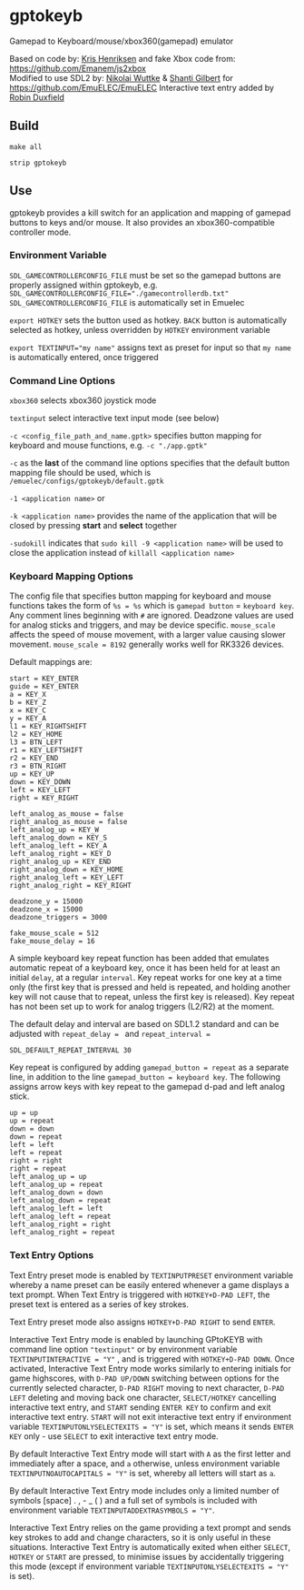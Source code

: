 # gptokeyb

Gamepad to Keyboard/mouse/xbox360(gamepad) emulator

Based on code by: [Kris Henriksen](https://github.com/krishenriksen/AnberPorts/tree/master/AnberPorts-Joystick) and fake Xbox code from: https://github.com/Emanem/js2xbox   
Modified to use SDL2 by: [Nikolai Wuttke](https://github.com/lethal-guitar) & [Shanti Gilbert](https://github.com/shantigilbert) for https://github.com/EmuELEC/EmuELEC
Interactive text entry added by [Robin Duxfield](https://github.com/romadu)

## Build
`make all`

`strip gptokeyb`

## Use
gptokeyb provides a kill switch for an application and mapping of gamepad buttons to keys and/or mouse. It also provides an xbox360-compatible controller mode.

### Environment Variable
`SDL_GAMECONTROLLERCONFIG_FILE` must be set so the gamepad buttons are properly assigned within gptokeyb, e.g. `SDL_GAMECONTROLLERCONFIG_FILE="./gamecontrollerdb.txt"`
`SDL_GAMECONTROLLERCONFIG_FILE` is automatically set in Emuelec

`export HOTKEY` sets the button used as hotkey. `BACK` button is automatically selected as hotkey, unless overridden by `HOTKEY` environment variable

`export TEXTINPUT="my name"` assigns text as preset for input so that `my name` is automatically entered, once triggered

### Command Line Options
`xbox360` selects xbox360 joystick mode

`textinput` select interactive text input mode (see below)

`-c <config_file_path_and_name.gptk>` specifies button mapping for keyboard and mouse functions, e.g. `-c "./app.gptk"`

`-c` as the **last** of the command line options specifies that the default button mapping file should be used, which is `/emuelec/configs/gptokeyb/default.gptk`

`-1 <application name>` or

`-k <application name>` provides the name of the application that will be closed by pressing **start** and **select** together

`-sudokill` indicates that `sudo kill -9 <application name>` will be used to close the application instead of `killall <application name>`

### Keyboard Mapping Options
The config file that specifies button mapping for keyboard and mouse functions takes the form of `%s = %s` which is `gamepad button` = `keyboard key`. Any comment lines beginning with `#` are ignored. Deadzone values are used for analog sticks and triggers, and may be device specific. `mouse_scale` affects the speed of mouse movement, with a larger value causing slower movement. `mouse_scale = 8192` generally works well for RK3326 devices.

Default mappings are:
```back = KEY_ESC
start = KEY_ENTER
guide = KEY_ENTER
a = KEY_X
b = KEY_Z
x = KEY_C
y = KEY_A
l1 = KEY_RIGHTSHIFT
l2 = KEY_HOME
l3 = BTN_LEFT
r1 = KEY_LEFTSHIFT
r2 = KEY_END
r3 = BTN_RIGHT
up = KEY_UP
down = KEY_DOWN
left = KEY_LEFT
right = KEY_RIGHT

left_analog_as_mouse = false
right_analog_as_mouse = false
left_analog_up = KEY_W
left_analog_down = KEY_S
left_analog_left = KEY_A
left_analog_right = KEY_D
right_analog_up = KEY_END
right_analog_down = KEY_HOME
right_analog_left = KEY_LEFT
right_analog_right = KEY_RIGHT

deadzone_y = 15000
deadzone_x = 15000
deadzone_triggers = 3000

fake_mouse_scale = 512
fake_mouse_delay = 16
```
A simple keyboard key repeat function has been added that emulates automatic repeat of a keyboard key, once it has been held for at least an initial `delay`, at a regular `interval`. Key repeat works for one key at a time only (the first key that is pressed and held is repeated, and holding another key will not cause that to repeat, unless the first key is released). Key repeat has not been set up to work for analog triggers (L2/R2) at the moment.

The default delay and interval are based on SDL1.2 standard and can be adjusted with `repeat_delay = ` and `repeat_interval = `
```SDL_DEFAULT_REPEAT_DELAY 500
SDL_DEFAULT_REPEAT_INTERVAL 30
```

Key repeat is configured by adding `gamepad_button = repeat` as a separate line, in addition to the line `gamepad_button = keyboard key`. The following assigns arrow keys with key repeat to the gamepad d-pad and left analog stick.
```
up = up
up = repeat
down = down
down = repeat
left = left
left = repeat
right = right
right = repeat
left_analog_up = up
left_analog_up = repeat
left_analog_down = down
left_analog_down = repeat
left_analog_left = left
left_analog_left = repeat
left_analog_right = right
left_analog_right = repeat
```

### Text Entry Options
Text Entry preset mode is enabled by `TEXTINPUTPRESET` environment variable whereby a name preset can be easily entered whenever a game displays a text prompt. When Text Entry is triggered with `HOTKEY+D-PAD LEFT`, the preset text is entered as a series of key strokes.

Text Entry preset mode also assigns `HOTKEY+D-PAD RIGHT` to send `ENTER`.

Interactive Text Entry mode is enabled by launching GPtoKEYB with command line option `"textinput"` or by environment variable `TEXTINPUTINTERACTIVE = "Y"` , and is triggered with `HOTKEY+D-PAD DOWN`. Once activated, Interactive Text Entry mode works similarly to entering initials for game highscores, with `D-PAD UP/DOWN` switching between options for the currently selected character, `D-PAD RIGHT` moving to next character, `D-PAD LEFT` deleting and moving back one character, `SELECT/HOTKEY` cancelling interactive text entry, and `START` sending `ENTER KEY` to confirm and exit interactive text entry. `START` will not exit interactive text entry if environment variable `TEXTINPUTONLYSELECTEXITS = "Y"` is set, which means it sends `ENTER KEY` only - use `SELECT` to exit interactive text entry mode.

By default Interactive Text Entry mode will start with `A` as the first letter and immediately after a space, and `a` otherwise, unless environment variable `TEXTINPUTNOAUTOCAPITALS = "Y"` is set, whereby all letters will start as `a`.

By default Interactive Text Entry mode includes only a limited number of symbols [space] . , - _ ( ) and a full set of symbols is included with environment variable `TEXTINPUTADDEXTRASYMBOLS = "Y"`.

Interactive Text Entry relies on the game providing a text prompt and sends key strokes to add and change characters, so it is only useful in these situations. Interactive Text Entry is automatically exited when either `SELECT`, `HOTKEY` or `START` are pressed, to minimise issues by accidentally triggering this mode (except if environment variable `TEXTINPUTONLYSELECTEXITS = "Y"` is set).
